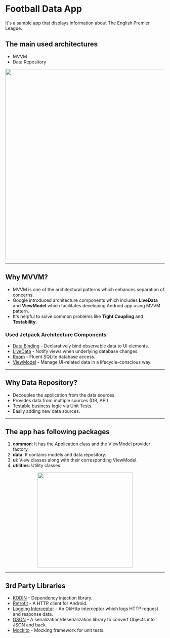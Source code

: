 # Football Data App

It's a sample app that displays information about The English Premier League.

## The main used architectures
* MVVM
* Data Repository 

<p align="center">
    <img src="https://i.imgur.com/P3V0gwq.png" width="600">
</p>

---

## Why MVVM?
* MVVM is one of the architectural patterns which enhances separation of concerns.
* Google introduced architecture components which includes **LiveData** and **ViewModel** which facilitates developing Android app using MVVM pattern.
* It's helpful to solve common problems like **Tight Coupling** and **Testability**.


### Used Jetpack Architecture Components
* [Data Binding](https://developer.android.com/topic/libraries/data-binding/) - Declaratively bind observable data to UI elements.
* [LiveData](https://developer.android.com/topic/libraries/architecture/livedata) - Notify views when underlying database changes.
* [Room](https://developer.android.com/topic/libraries/architecture/room) - Fluent SQLite database access.
* [ViewModel](https://developer.android.com/topic/libraries/architecture/viewmodel) - Manage UI-related data in a lifecycle-conscious way.

---

## Why Data Repository?
* Decouples the application from the data sources.
* Provides data from multiple sources (DB, API).
* Testable business logic via Unit Tests.
* Easily adding new data sources.

---

## The app has following packages
1. **common**: It has the Application class and the ViewModel provider factory.
2. **data**: It contains models and data repository.
3. **ui**: View classes along with their corresponding ViewModel.
4. **utilities**: Utility classes.

<p align="center">
    <img src="https://i.imgur.com/QXdUjUc.png" width="300">
</p>

---

## 3rd Party Libraries
* [KODIN](https://kodein.org/Kodein-DI/) - Dependency injection library.
* [Retrofit](https://square.github.io/retrofit/) - A HTTP client for Android.
* [Logging Interceptor](https://github.com/square/okhttp/tree/master/okhttp-logging-interceptor) - An OkHttp interceptor which logs HTTP request and response data.
* [GSON](https://github.com/google/gson) - A serialization/deserialization library to convert Objects into JSON and back.
* [Mockito](https://site.mockito.org) - Mocking framework for unit tests.

